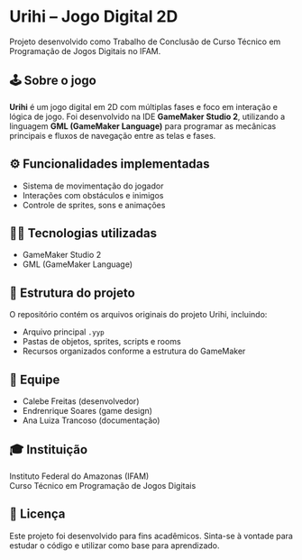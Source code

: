 # Urihi – Jogo Digital 2D

Projeto desenvolvido como Trabalho de Conclusão de Curso Técnico em Programação de Jogos Digitais no IFAM.

## 🕹️ Sobre o jogo

**Urihi** é um jogo digital em 2D com múltiplas fases e foco em interação e lógica de jogo. Foi desenvolvido na IDE **GameMaker Studio 2**, utilizando a linguagem **GML (GameMaker Language)** para programar as mecânicas principais e fluxos de navegação entre as telas e fases.

## ⚙️ Funcionalidades implementadas

- Sistema de movimentação do jogador
- Interações com obstáculos e inimigos
- Controle de sprites, sons e animações

## 👨‍💻 Tecnologias utilizadas

- GameMaker Studio 2
- GML (GameMaker Language)

## 📁 Estrutura do projeto

O repositório contém os arquivos originais do projeto Urihi, incluindo:
- Arquivo principal `.yyp`
- Pastas de objetos, sprites, scripts e rooms
- Recursos organizados conforme a estrutura do GameMaker

## 👥 Equipe

- Calebe Freitas (desenvolvedor)
- Endrenrique Soares (game design)
- Ana Luiza Trancoso (documentação)

## 🎓 Instituição

Instituto Federal do Amazonas (IFAM)  
Curso Técnico em Programação de Jogos Digitais

## 📜 Licença

Este projeto foi desenvolvido para fins acadêmicos. Sinta-se à vontade para estudar o código e utilizar como base para aprendizado.

